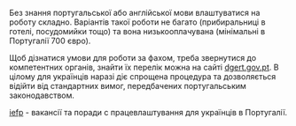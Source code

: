 Без знання португальської або англійської мови влаштуватися на роботу складно. Варіантів такої роботи не багато (прибиральниці в готелі, посудомийки тощо) та вона низькооплачувана (мінімальні в Португалії 700 євро).

Щоб дізнатися умови для роботи за фахом, треба звернутися до компетентних органів, знайти їх перелік можна на сайті [dgert.gov.pt](https://www.dgert.gov.pt/). В цілому для українців наразі діє спрощена процедура та дозволяється відійти від стандартних вимог, передбачених португальським законодавством.

[iefp](https://www.iefp.pt/portugal-for-ukraine) - вакансії та поради с працевлаштування для українців в Португалії.